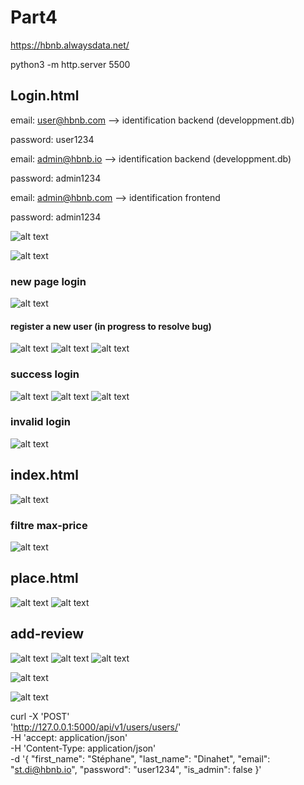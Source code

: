 # Part4
https://hbnb.alwaysdata.net/

python3 -m http.server 5500

## Login.html
email: user@hbnb.com   --> identification backend (developpment.db)

password: user1234


email: admin@hbnb.io   --> identification backend (developpment.db)

password: admin1234


email: admin@hbnb.com   --> identification frontend

password: admin1234

![alt text](frontend/images/image-11.png)

![alt text](frontend/images/image-4.png)

### new page login
![alt text](frontend/images/image-12.png)

#### register a new user (in progress to resolve bug)
![alt text](frontend/images/image-13.png)
![alt text](frontend/images/image-14.png)
![alt text](frontend/images/image-15.png)

### success login
![alt text](frontend/images/image-7.png)
![alt text](frontend/images/image-16.png)
![alt text](frontend/images/image-17.png)

### invalid login
![alt text](frontend/images/image-8.png)

## index.html
![alt text](frontend/images/image-3.png)

### filtre max-price
![alt text](frontend/images/image-9.png)


## place.html
![alt text](frontend/images/image-5.png)
![alt text](frontend/images/image-6.png)


## add-review
![alt text](frontend/images/image-2.png)
![alt text](frontend/images/image.png)
![alt text](frontend/images/image-1.png)


![alt text](frontend/images/image-10.png)

![alt text](frontend/images/image-18.png)


curl -X 'POST' \
  'http://127.0.0.1:5000/api/v1/users/users/' \
  -H 'accept: application/json' \
  -H 'Content-Type: application/json' \
  -d '{
  "first_name": "Stéphane",
  "last_name": "Dinahet",
  "email": "st.di@hbnb.io",
  "password": "user1234",
  "is_admin": false
}'
